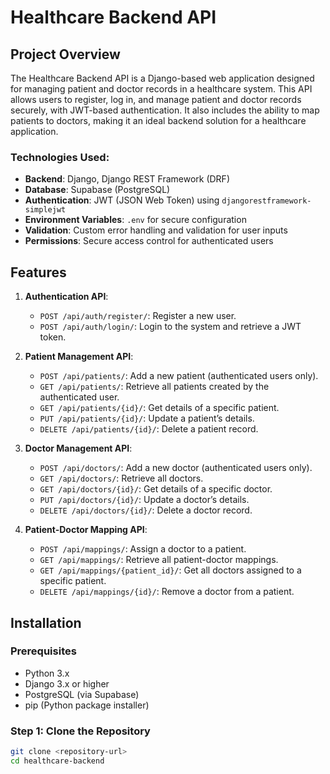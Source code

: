 # Healthcare Backend API

## Project Overview
The Healthcare Backend API is a Django-based web application designed for managing patient and doctor records in a healthcare system. This API allows users to register, log in, and manage patient and doctor records securely, with JWT-based authentication. It also includes the ability to map patients to doctors, making it an ideal backend solution for a healthcare application.

### Technologies Used:
- **Backend**: Django, Django REST Framework (DRF)
- **Database**: Supabase (PostgreSQL)
- **Authentication**: JWT (JSON Web Token) using `djangorestframework-simplejwt`
- **Environment Variables**: `.env` for secure configuration
- **Validation**: Custom error handling and validation for user inputs
- **Permissions**: Secure access control for authenticated users

## Features
1. **Authentication API**:
   - `POST /api/auth/register/`: Register a new user.
   - `POST /api/auth/login/`: Login to the system and retrieve a JWT token.

2. **Patient Management API**:
   - `POST /api/patients/`: Add a new patient (authenticated users only).
   - `GET /api/patients/`: Retrieve all patients created by the authenticated user.
   - `GET /api/patients/{id}/`: Get details of a specific patient.
   - `PUT /api/patients/{id}/`: Update a patient’s details.
   - `DELETE /api/patients/{id}/`: Delete a patient record.

3. **Doctor Management API**:
   - `POST /api/doctors/`: Add a new doctor (authenticated users only).
   - `GET /api/doctors/`: Retrieve all doctors.
   - `GET /api/doctors/{id}/`: Get details of a specific doctor.
   - `PUT /api/doctors/{id}/`: Update a doctor’s details.
   - `DELETE /api/doctors/{id}/`: Delete a doctor record.

4. **Patient-Doctor Mapping API**:
   - `POST /api/mappings/`: Assign a doctor to a patient.
   - `GET /api/mappings/`: Retrieve all patient-doctor mappings.
   - `GET /api/mappings/{patient_id}/`: Get all doctors assigned to a specific patient.
   - `DELETE /api/mappings/{id}/`: Remove a doctor from a patient.

## Installation

### Prerequisites
- Python 3.x
- Django 3.x or higher
- PostgreSQL (via Supabase)
- pip (Python package installer)

### Step 1: Clone the Repository
```bash
git clone <repository-url>
cd healthcare-backend
